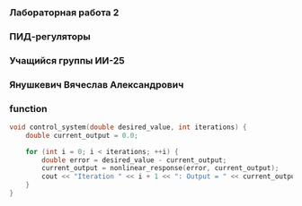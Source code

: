 ### Лабораторная работа 2
### ПИД-регуляторы
### Учащийся группы ИИ-25
### Янушкевич Вячеслав Александрович
### function
```C++
void control_system(double desired_value, int iterations) {
    double current_output = 0.0;

    for (int i = 0; i < iterations; ++i) {
        double error = desired_value - current_output;
        current_output = nonlinear_response(error, current_output);
        cout << "Iteration " << i + 1 << ": Output = " << current_output << endl;
    }
}
```